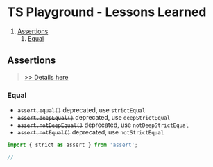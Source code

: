# TS Playground - Lessons Learned

<!-- @import "[TOC]" {cmd="toc" depthFrom=2 depthTo=6 orderedList=true} -->

<!-- code_chunk_output -->

1. [Assertions](#assertions)
   1. [Equal](#equal)

<!-- /code_chunk_output -->

## Assertions

> [>> Details here](https://nodejs.org/api/assert.html)

### Equal

- ~~`assert.equal()`~~ deprecated, use `strictEqual`
- ~~`assert.deepEqual()`~~ deprecated, use `deepStrictEqual`
- ~~`assert.notDeepEqual()`~~ deprecated, use `notDeepStrictEqual`
- ~~`assert.notEqual()`~~ deprecated, use `notStrictEqual`

```typescript
import { strict as assert } from 'assert';

//
```
